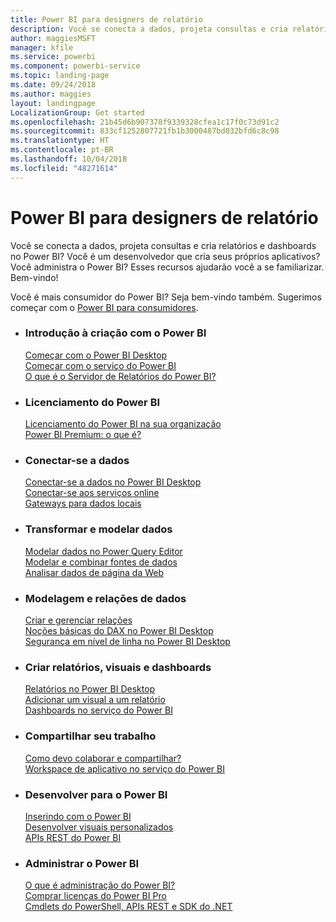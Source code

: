 ```yaml
---
title: Power BI para designers de relatório
description: Você se conecta a dados, projeta consultas e cria relatórios e dashboards no Power BI? Você é um desenvolvedor que cria seus próprios aplicativos ou um administrador do Power BI?
author: maggiesMSFT
manager: kfile
ms.service: powerbi
ms.component: powerbi-service
ms.topic: landing-page
ms.date: 09/24/2018
ms.author: maggies
layout: landingpage
LocalizationGroup: Get started
ms.openlocfilehash: 21b45d6b907378f9339328cfea1c17f0c73d91c2
ms.sourcegitcommit: 833cf1252807721fb1b3000487bd032bfd6c8c98
ms.translationtype: HT
ms.contentlocale: pt-BR
ms.lasthandoff: 10/04/2018
ms.locfileid: "48271614"
---
```

# <a name="power-bi-for-report-designers"></a>Power BI para designers de relatório

Você se conecta a dados, projeta consultas e cria relatórios e dashboards no Power BI? Você é um desenvolvedor que cria seus próprios aplicativos? Você administra o Power BI? Esses recursos ajudarão você a se familiarizar. Bem-vindo!

Você é mais consumidor do Power BI? Seja bem-vindo também. Sugerimos começar com o [Power BI para consumidores](consumer/power-bi-consumer-landing.md).

<ul class="panelContent cardsF"> 
              <li> 
                             <div class="cardSize"> 
                                           <div class="cardPadding"> 
                                                          <div class="card"> 
                                                                        <div class="cardText"> 
                                                                                      <h3>Introdução à criação com o Power BI</h3> 
                                                                                      <p></p>
                                                                                            <a href="desktop-what-is-desktop.md">Começar com o Power BI Desktop</a><br/> 
                                                                                            <a href="power-bi-overview.md">Começar com o serviço do Power BI</a><br/> 
                                                                                            <a href="report-server/get-started.md">O que é o Servidor de Relatórios do Power BI?</a>
                                                                        </div> 
                                                          </div> 
                                           </div> 
                             </div> 
              </li>
              <li> 
                             <div class="cardSize"> 
                                           <div class="cardPadding"> 
                                                          <div class="card"> 
                                                                        <div class="cardText"> 
                                                                                      <h3>Licenciamento do Power BI</h3> 
                                                                                      <p></p>
                                                                                            <a href="service-admin-licensing-organization.md">Licenciamento do Power BI na sua organização</a><br/> 
                                                                                            <a href="service-premium.md">Power BI Premium: o que é?</a> 
                                                                        </div> 
                                                          </div> 
                                           </div> 
                             </div> 
              </li>
              <li> 
                             <div class="cardSize"> 
                                           <div class="cardPadding"> 
                                                          <div class="card"> 
                                                                        <div class="cardText"> 
                                                                                      <h3>Conectar-se a dados</h3> 
                                                                                      <p></p>
                                                                                            <a href="desktop-quickstart-connect-to-data.md">Conectar-se a dados no Power BI Desktop</a><br/> 
                                                                                            <a href="service-connect-to-services.md">Conectar-se aos serviços online</a><br/> 
                                                                                            <a href="service-gateway-install.md">Gateways para dados locais</a>
                                                                        </div> 
                                                          </div> 
                                           </div> 
                             </div> 
              </li>
              <li> 
                             <div class="cardSize"> 
                                           <div class="cardPadding"> 
                                                          <div class="card"> 
                                                                        <div class="cardText"> 
                                                                                      <h3>Transformar e modelar dados</h3> 
                                                                                      <p></p>
                                                                                            <a href="desktop-common-query-tasks.md">Modelar dados no Power Query Editor</a><br/> 
                                                                                            <a href="desktop-shape-and-combine-data.md">Modelar e combinar fontes de dados</a><br/> 
                                                                                            <a href="desktop-tutorial-importing-and-analyzing-data-from-a-web-page.md">Analisar dados de página da Web</a>
                                                                        </div> 
                                                          </div> 
                                           </div> 
                             </div> 
              </li>
              <li> 
                             <div class="cardSize"> 
                                           <div class="cardPadding"> 
                                                          <div class="card"> 
                                                                       <div class="cardText"> 
                                                                                      <h3>Modelagem e relações de dados</h3> 
                                                                                      <p></p>
                                                                                            <a href="desktop-create-and-manage-relationships.md">Criar e gerenciar relações</a><br/>
                                                                                            <a href="desktop-quickstart-learn-dax-basics.md">Noções básicas do DAX no Power BI Desktop</a><br/> 
                                                                                            <a href="service-admin-rls.md">Segurança em nível de linha no Power BI Desktop</a> 
                                                                        </div> 
                                                          </div> 
                                           </div> 
                             </div> 
              </li>
              <li> 
                             <div class="cardSize"> 
                                           <div class="cardPadding"> 
                                                          <div class="card"> 
                                                                        <div class="cardText"> 
                                                                                      <h3>Criar relatórios, visuais e dashboards</h3> 
                                                                                      <p></p>
                                                                                            <a href="desktop-report-view.md">Relatórios no Power BI Desktop</a><br/> 
                                                                                            <a href="power-bi-report-add-visualizations-i.md">Adicionar um visual a um relatório</a><br/> 
                                                                                            <a href="service-dashboard-create.md">Dashboards no serviço do Power BI</a>
                                                                        </div> 
                                                          </div> 
                                           </div> 
                             </div> 
              </li>
              <li> 
                             <div class="cardSize"> 
                                           <div class="cardPadding"> 
                                                          <div class="card"> 
                                                                        <div class="cardText"> 
                                                                                      <h3>Compartilhar seu trabalho</h3> 
                                                                                      <p></p>
                                                                                            <a href="service-how-to-collaborate-distribute-dashboards-reports.md">Como devo colaborar e compartilhar?</a><br/>
                                                                                            <a href="service-create-workspaces.md">Workspace de aplicativo no serviço do Power BI</a> 
                                                                        </div> 
                                                          </div> 
                                           </div> 
                             </div> 
              </li>
              <li> 
                             <div class="cardSize"> 
                                           <div class="cardPadding"> 
                                                          <div class="card"> 
                                                                        <div class="cardText"> 
                                                                                      <h3>Desenvolver para o Power BI</h3> 
                                                                                      <p></p>
                                                                                            <a href="developer/embedding.md">Inserindo com o Power BI</a><br/> 
                                                                                            <a href="service-custom-visuals-getting-started-with-developer-tools.md">Desenvolver visuais personalizados</a><br/> 
                                                                                            <a href="https://docs.microsoft.com/rest/api/power-bi">APIs REST do Power BI</a>
                                                                        </div> 
                                                          </div> 
                                           </div> 
                             </div> 
              </li>
              <li> 
                             <div class="cardSize"> 
                                           <div class="cardPadding"> 
                                                          <div class="card"> 
                                                                        <div class="cardText"> 
                                                                                      <h3>Administrar o Power BI</h3> 
                                                                                      <p></p>
                                                                                            <a href="service-admin-administering-power-bi-in-your-organization.md">O que é administração do Power BI?</a><br/> 
                                                                                            <a href="service-admin-purchasing-power-bi-pro.md">Comprar licenças do Power BI Pro</a><br/>
                                                                                            <a href="service-admin-reference.md">Cmdlets do PowerShell, APIs REST e SDK do .NET</a>
                                                                        </div> 
                                                          </div> 
                                           </div> 
                             </div> 
              </li>
</ul>



